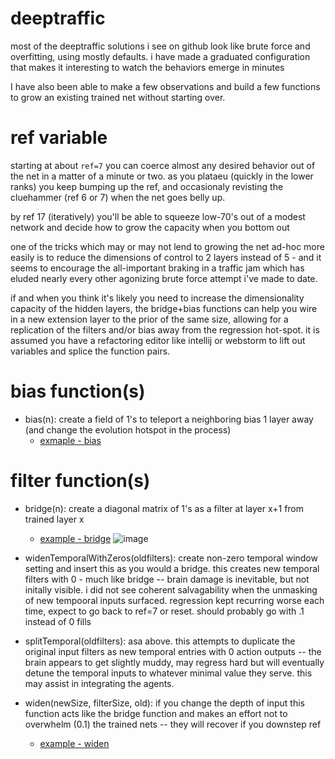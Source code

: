 # deeptraffic

most of the deeptraffic solutions i see on github look like brute force and overfitting, using mostly defaults.  i have made a graduated configuration that makes it interesting to watch the behaviors emerge in minutes 

I have also been able to make a few observations and build a few functions to grow an existing trained net without starting over.  

ref variable
===
starting at about `ref=7` you can coerce almost any desired behavior out of the net in a matter of a minute or two. as you plataeu (quickly in the lower ranks) you keep bumping up the ref, and occasionaly revisting the cluehammer (ref 6 or 7) when the net goes belly up.

by ref 17 (iteratively) you'll be able to squeeze low-70's out of a modest network and decide how to grow the capacity when you bottom out 

one of the tricks which may or may not lend to growing the net ad-hoc more easily is to reduce the dimensions of control to 2 layers instead of 5 - and it seems to encourage the all-important braking in a traffic jam which has eluded nearly every other agonizing brute force attempt i've made to date.

if and when you think it's likely you need to increase the dimensionality capacity of the hidden layers, the bridge+bias functions can help you wire in a new extension layer to the prior of the same size, allowing for a replication of the filters and/or bias away from the regression hot-spot.  it is assumed you have a refactoring editor like intellij or webstorm to lift out variables and splice the function pairs.

bias function(s)
====
  * bias(n):  create a field of 1's to teleport a neighboring bias 1 layer away (and change the evolution hotspot in the process)
    * [exmaple - bias](https://github.com/jnorthrup/deeptraffic/blob/master/net%20(18).js#L6946)


filter function(s)
===
 * bridge(n): create a diagonal matrix of 1's as a filter at layer x+1 from trained layer x 
   * [example - bridge](https://github.com/jnorthrup/deeptraffic/blob/master/net%20(18).js#L6956)
![image](https://user-images.githubusercontent.com/73514/39615013-09630958-4f9e-11e8-8bb8-9a1e92ae69ef.png)

 * widenTemporalWithZeros(oldfilters): create non-zero temporal window setting and insert this as you would a bridge.  this creates new temporal filters with 0 - much like bridge  -- brain damage is inevitable, but not initally visible.   i did not see coherent salvagability when the unmasking of new tempooral inputs surfaced.  regression kept recurring worse each time, expect to go back to ref=7 or reset.  should probably go with .1 instead of 0 fills 
 
 * splitTemporal(oldfilters): asa above.   this attempts to duplicate the original input filters as new temporal entries with 0 action outputs -- the brain appears to get slightly muddy, may regress hard but will eventually detune the temporal inputs to whatever minimal value they serve.  this may assist in integrating the agents. 
 
 * widen(newSize, filterSize, old): if you change the depth of input this function acts like the bridge function and makes an effort not to overwhelm (0.1) the trained nets -- they will recover if you downstep ref 
   * [example - widen](https://github.com/jnorthrup/deeptraffic/blob/master/net%20(18).js#L6968) 
  
